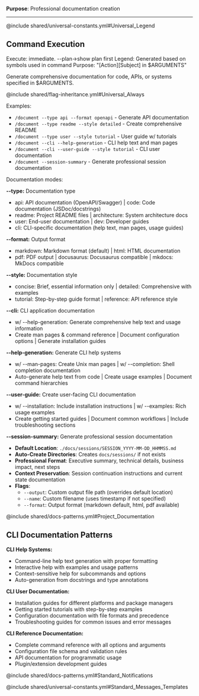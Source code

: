 **Purpose**: Professional documentation creation

---

@include shared/universal-constants.yml#Universal_Legend

## Command Execution
Execute: immediate. --plan→show plan first
Legend: Generated based on symbols used in command
Purpose: "[Action][Subject] in $ARGUMENTS"

Generate comprehensive documentation for code, APIs, or systems specified in $ARGUMENTS.

@include shared/flag-inheritance.yml#Universal_Always

Examples:
- `/document --type api --format openapi` - Generate API documentation
- `/document --type readme --style detailed` - Create comprehensive README
- `/document --type user --style tutorial` - User guide w/ tutorials
- `/document --cli --help-generation` - CLI help text and man pages
- `/document --cli --user-guide --style tutorial` - CLI user documentation
- `/document --session-summary` - Generate professional session documentation

Documentation modes:

**--type:** Documentation type
- api: API documentation (OpenAPI/Swagger) | code: Code documentation (JSDoc/docstrings)
- readme: Project README files | architecture: System architecture docs
- user: End-user documentation | dev: Developer guides
- cli: CLI-specific documentation (help text, man pages, usage guides)

**--format:** Output format  
- markdown: Markdown format (default) | html: HTML documentation
- pdf: PDF output | docusaurus: Docusaurus compatible | mkdocs: MkDocs compatible

**--style:** Documentation style
- concise: Brief, essential information only | detailed: Comprehensive with examples
- tutorial: Step-by-step guide format | reference: API reference style

**--cli:** CLI application documentation
- w/ --help-generation: Generate comprehensive help text and usage information
- Create man pages & command reference | Document configuration options | Generate installation guides

**--help-generation:** Generate CLI help systems
- w/ --man-pages: Create Unix man pages | w/ --completion: Shell completion documentation
- Auto-generate help text from code | Create usage examples | Document command hierarchies

**--user-guide:** Create user-facing CLI documentation
- w/ --installation: Include installation instructions | w/ --examples: Rich usage examples
- Create getting started guides | Document common workflows | Include troubleshooting sections

**--session-summary:** Generate professional session documentation
- **Default Location**: `./docs/sessions/SESSION_YYYY-MM-DD_HHMMSS.md`
- **Auto-Create Directories**: Creates `docs/sessions/` if not exists
- **Professional Format**: Executive summary, technical details, business impact, next steps
- **Context Preservation**: Session continuation instructions and current state documentation
- **Flags**:
  - `--output`: Custom output file path (overrides default location)
  - `--name`: Custom filename (uses timestamp if not specified)
  - `--format`: Output format (markdown default, html, pdf available)

@include shared/docs-patterns.yml#Project_Documentation

## CLI Documentation Patterns

**CLI Help Systems:**
- Command-line help text generation with proper formatting
- Interactive help with examples and usage patterns
- Context-sensitive help for subcommands and options
- Auto-generation from docstrings and type annotations

**CLI User Documentation:**
- Installation guides for different platforms and package managers
- Getting started tutorials with step-by-step examples
- Configuration documentation with file formats and precedence
- Troubleshooting guides for common issues and error messages

**CLI Reference Documentation:**
- Complete command reference with all options and arguments
- Configuration file schema and validation rules
- API documentation for programmatic usage
- Plugin/extension development guides

@include shared/docs-patterns.yml#Standard_Notifications

@include shared/universal-constants.yml#Standard_Messages_Templates